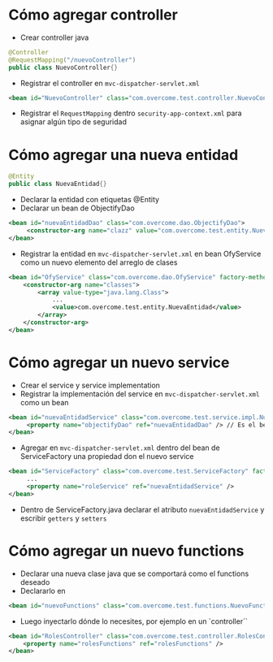 
# Cómo agregar controller
* Crear controller java
```java
@Controller
@RequestMapping("/nuevoController")
public class NuevoController{}
```
* Registrar el controller en `mvc-dispatcher-servlet.xml`
```xml
<bean id="NuevoController" class="com.overcome.test.controller.NuevoController" />
``` 
* Registrar el `RequestMapping` dentro  `security-app-context.xml` para asignar algún tipo de seguridad
 

# Cómo agregar una nueva entidad
```java
@Entity
public class NuevaEntidad{}
```
* Declarar la entidad con etiquetas @Entity
* Declarar un bean de ObjectifyDao
```xml
<bean id="nuevaEntidadDao" class="com.overcome.dao.ObjectifyDao">
     <constructor-arg name="clazz" value="com.overcome.test.entity.NuevaEntidad" />
</bean>
```
* Registrar la entidad en `mvc-dispatcher-servlet.xml` en bean OfyService como un nuevo elemento del arreglo de clases
```xml
<bean id="OfyService" class="com.overcome.dao.OfyService" factory-method="getInstance">
	<constructor-arg name="classes">
		<array value-type="java.lang.Class">
            ...
			<value>com.overcome.test.entity.NuevaEntidad</value>
		</array>
	</constructor-arg>
</bean>
```

# Cómo agregar un nuevo service
* Crear el service y service implementation 
* Registrar la implementación del service en `mvc-dispatcher-servlet.xml` como un bean
```xml
<bean id="nuevaEntidadService" class="com.overcome.test.service.impl.NuevaEntidadImpl">
     <property name="objectifyDao" ref="nuevaEntidadDao" /> // Es el bean que se declaró al registrar el bean del nueva entidad
</bean>
```
* Agregar en `mvc-dispatcher-servlet.xml` dentro del bean de ServiceFactory una propiedad don el nuevo service
``` xml
<bean id="ServiceFactory" class="com.overcome.test.ServiceFactory" factory-method="getInstance">
	 ...
     <property name="roleService" ref="nuevaEntidadService" />
</bean>
```
* Dentro de ServiceFactory.java declarar el atributo `nuevaEntidadService` y escribir `getters` y `setters`

# Cómo agregar un nuevo functions
* Declarar una nueva clase java que se comportará como el functions deseado
* Declararlo en 
```xml
<bean id="nuevoFunctions" class="com.overcome.test.functions.NuevoFunctions" />
```
* Luego inyectarlo dónde lo necesites, por ejemplo en un `controller``
```xml
<bean id="RolesController" class="com.overcome.test.controller.RolesController">
	<property name="rolesFunctions" ref="rolesFunctions" />
</bean>
```


